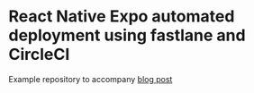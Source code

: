 # React Native Expo automated deployment using fastlane and CircleCI

Example repository to accompany [blog post](https://dev.to/gabrielsadaka/react-native-expo-automated-deployment-using-fastlane-and-circleci-1ggc)
